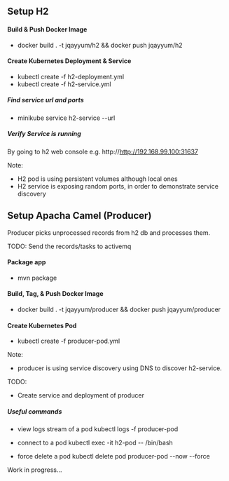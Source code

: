 

## Setup H2

#### Build & Push Docker Image
* docker build . -t jqayyum/h2 && docker push jqayyum/h2

#### Create Kubernetes Deployment & Service
* kubectl create -f h2-deployment.yml
* kubectl create -f h2-service.yml

##### Find service url and ports
* minikube service h2-service --url

##### Verify Service is running
By going to h2 web console e.g. http://http://192.168.99.100:31637

Note:
* H2 pod is using persistent volumes although local ones
* H2 service is exposing random ports, in order to demonstrate service discovery


## Setup Apacha Camel (Producer)

Producer picks unprocessed records from h2 db and processes them.

TODO: Send the records/tasks to activemq

#### Package app
* mvn package

#### Build, Tag, & Push Docker Image
* docker build . -t jqayyum/producer && docker push jqayyum/producer

#### Create Kubernetes Pod
* kubectl create -f producer-pod.yml

Note:
* producer is using service discovery using DNS to discover h2-service.

TODO:

* Create service and deployment of producer


##### Useful commands
* view logs stream of a pod
kubectl logs -f producer-pod 

* connect to a pod
kubectl exec -it h2-pod -- /bin/bash

* force delete a pod
kubectl delete pod producer-pod --now --force


Work in progress...

